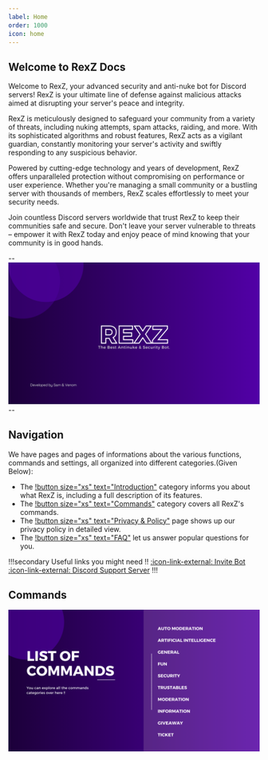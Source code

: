 ```yaml
---
label: Home
order: 1000
icon: home
---
```


## Welcome to RexZ Docs

Welcome to RexZ, your advanced security and anti-nuke bot for Discord servers! RexZ is your ultimate line of defense against malicious attacks aimed at disrupting your server's peace and integrity.

RexZ is meticulously designed to safeguard your community from a variety of threats, including nuking attempts, spam attacks, raiding, and more. With its sophisticated algorithms and robust features, RexZ acts as a vigilant guardian, constantly monitoring your server's activity and swiftly responding to any suspicious behavior.

Powered by cutting-edge technology and years of development, RexZ offers unparalleled protection without compromising on performance or user experience. Whether you're managing a small community or a bustling server with thousands of members, RexZ scales effortlessly to meet your security needs.

Join countless Discord servers worldwide that trust RexZ to keep their communities safe and secure. Don't leave your server vulnerable to threats – empower it with RexZ today and enjoy peace of mind knowing that your community is in good hands.

--![](./img/REXZ.png)--

## Navigation

We have pages and pages of informations about the various functions, commands and settings, all organized into different categories.(Given Below):
- The [!button size="xs" text="Introduction"](./Introduction/WhatIsRexz.md) category informs you about what RexZ is, including a full description of its features.
- The [!button size="xs" text="Commands"](./Commands/ArtificialIntelligence/Ask.md) category covers all RexZ's commands.
- The [!button size="xs" text="Privacy & Policy"](./privacypolicy.md) page shows up our privacy policy in detailed view.
- The [!button size="xs" text="FAQ"](/faq.md) let us answer popular questions for you.

!!!secondary Useful links you might need !!
[:icon-link-external: Invite Bot](https://discord.com/api/oauth2/authorize?client_id=856741116912861276&permissions=8&scope=bot%20applications.commands) <br>
[:icon-link-external: Discord Support Server](https://discord.gg/YcnBaSG8AF)
!!!

## Commands

[![](./img/REXZ-COMMANDS.png)]()
